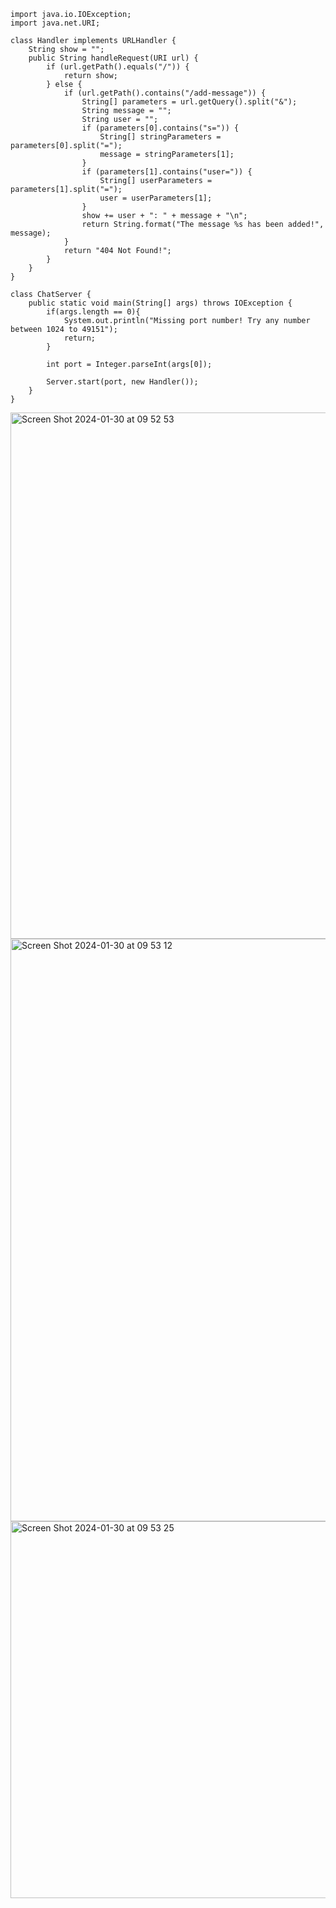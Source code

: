 ```
import java.io.IOException;
import java.net.URI;

class Handler implements URLHandler {
    String show = "";
    public String handleRequest(URI url) {
        if (url.getPath().equals("/")) {
            return show;
        } else {
            if (url.getPath().contains("/add-message")) {
                String[] parameters = url.getQuery().split("&");
                String message = "";
                String user = "";
                if (parameters[0].contains("s=")) {
                    String[] stringParameters = parameters[0].split("=");
                    message = stringParameters[1];
                } 
                if (parameters[1].contains("user=")) {
                    String[] userParameters = parameters[1].split("=");
                    user = userParameters[1];
                }
                show += user + ": " + message + "\n";
                return String.format("The message %s has been added!", message);
            }
            return "404 Not Found!";
        }
    }
}

class ChatServer {
    public static void main(String[] args) throws IOException {
        if(args.length == 0){
            System.out.println("Missing port number! Try any number between 1024 to 49151");
            return;
        }

        int port = Integer.parseInt(args[0]);

        Server.start(port, new Handler());
    }
}
```
<img width="842" alt="Screen Shot 2024-01-30 at 09 52 53" src="https://github.com/colinsutedja/cse15l-lab-reports/assets/156348859/44bfa745-04a2-4ccf-88dd-ab48a33f8e2e">

<img width="932" alt="Screen Shot 2024-01-30 at 09 53 12" src="https://github.com/colinsutedja/cse15l-lab-reports/assets/156348859/d9dbbc7f-ba5b-482a-9ae0-063a4ef872ec">

<img width="603" alt="Screen Shot 2024-01-30 at 09 53 25" src="https://github.com/colinsutedja/cse15l-lab-reports/assets/156348859/a90c3df0-a81f-404e-abe4-dad550fc3226">

